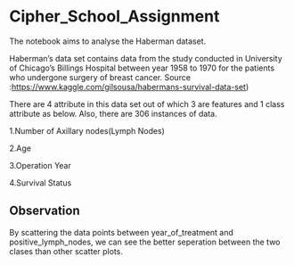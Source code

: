 # Cipher_School_Assignment

The notebook aims to analyse the Haberman dataset.

Haberman’s data set contains data from the study conducted in University of Chicago’s Billings Hospital between year 1958 to 1970 for the patients who undergone surgery of breast cancer. Source :https://www.kaggle.com/gilsousa/habermans-survival-data-set)

There are 4 attribute in this data set out of which 3 are features and 1 class attribute as below. Also, there are 306 instances of data.


1.Number of Axillary nodes(Lymph Nodes)

2.Age

3.Operation Year

4.Survival Status

## Observation

By scattering the data points between year_of_treatment and positive_lymph_nodes, we can see the better seperation between the two clases than other scatter plots.
